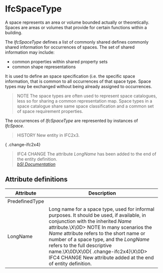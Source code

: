 IfcSpaceType
============
A space represents an area or volume bounded actually or theoretically. Spaces
are areas or volumes that provide for certain functions within a building.  
  
The _IfcSpaceType_ defines a list of commonly shared defines commonly shared
information for occurrences of spaces. The set of shared information may
include:  
  
* common properties within shared property sets   
* common shape representations   
  
It is used to define an space specification (i.e. the specific space
information, that is common to all occurrences of that space type. Space types
may be exchanged without being already assigned to occurrences.  
  
> NOTE  The space types are often used to represent space catalogues, less so
> for sharing a common representation map. Space types in a space catalogue
> share same space classification and a common set of space requirement
> properties.  
  
The occurrences of _IfcSpaceType_ are represented by instances of _IfcSpace_.  
  
> HISTORY  New entity in IFC2x3.  
  
{ .change-ifc2x4}  
> IFC4 CHANGE  The attribute _LongName_ has been added to the end of the
> entity definition.  
[ _bSI
Documentation_](https://standards.buildingsmart.org/IFC/DEV/IFC4_2/FINAL/HTML/schema/ifcproductextension/lexical/ifcspacetype.htm)


Attribute definitions
---------------------
| Attribute      | Description                                                                                                                                                                                                                                                                                                                                                                                                    |
|----------------|----------------------------------------------------------------------------------------------------------------------------------------------------------------------------------------------------------------------------------------------------------------------------------------------------------------------------------------------------------------------------------------------------------------|
| PredefinedType |                                                                                                                                                                                                                                                                                                                                                                                                                |
| LongName       | Long name for a space type, used for informal purposes. It should be used, if available, in conjunction with the inherited _Name_ attribute.\X\0D> NOTE  In many scenarios the _Name_ attribute refers to the short name or number of a space type, and the _LongName_ refers to the full descriptive name.\X\0D\X\0D{ .change-ifc2x4}\X\0D> IFC4 CHANGE  New attribute added at the end of entity definition. |

